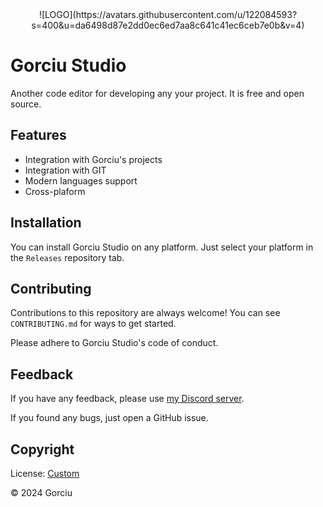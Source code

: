 <div align="center">
    ![LOGO](https://avatars.githubusercontent.com/u/122084593?s=400&u=da6498d87e2dd0ec6ed7aa8c641c41ec6ceb7e0b&v=4)
</div>

# Gorciu Studio

Another code editor for developing any your project. It is free and open source.

## Features

- Integration with Gorciu's projects
- Integration with GIT
- Modern languages support
- Cross-plaform

## Installation

You can install Gorciu Studio on any platform. Just select your platform in the `Releases` repository tab.

## Contributing

Contributions to this repository are always welcome! You can see `CONTRIBUTING.md` for ways to get started.

Please adhere to Gorciu Studio's code of conduct.

## Feedback

If you have any feedback, please use [my Discord server](https://discord.gg/PuCxk5PnzU).

If you found any bugs, just open a GitHub issue.

## Copyright

License: [Custom](https://github.com/gorciu-official/studio/blob/main/LICENSE.md)

© 2024 Gorciu
